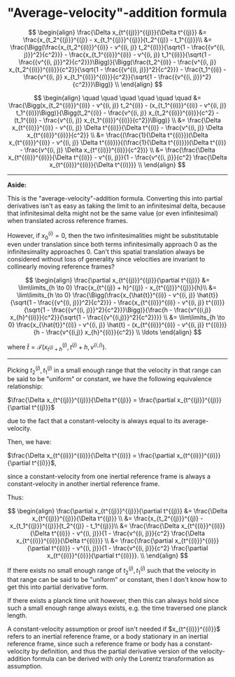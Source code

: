# "Average-velocity"-addition formula

$$
\begin{align}
\frac{\Delta x_{t^{(j)}}^{(j)}}{\Delta t^{(j)}} &= \frac{x_{t_2^{(j)}}^{(j)} - x_{t_1^{(j)}}^{(j)}}{t_2^{(j)} - t_1^{(j)}}\\
&= \frac{\Bigg(\frac{x_{t_2^{(i)}}^{(i)} - v^{(i, j)} t_2^{(i)}}{\sqrt{1 - \frac{{v^{(i, j)}}^2}{c^2}}} - \frac{x_{t_1^{(i)}}^{(i)} - v^{(i, j)} t_1^{(i)}}{\sqrt{1 - \frac{{v^{(i, j)}}^2}{c^2}}}\Bigg)}{\Bigg(\frac{t_2^{(i)} - \frac{v^{(i, j)} x_{t_2^{(i)}}^{(i)}}{c^2}}{\sqrt{1 - \frac{{v^{(i, j)}}^2}{c^2}}} - \frac{t_1^{(i)} - \frac{v^{(i, j)} x_{t_1^{(i)}}^{(i)}}{c^2}}{\sqrt{1 - \frac{{v^{(i, j)}}^2}{c^2}}}\Bigg)} \\
\end{align}
$$

$$
\begin{align}
\quad \quad \quad \quad \quad \quad &= \frac{\Bigg(x_{t_2^{(i)}}^{(i)} - v^{(i, j)} t_2^{(i)} - (x_{t_1^{(i)}}^{(i)} - v^{(i, j)} t_1^{(i)})\Bigg)}{\Bigg(t_2^{(i)} - \frac{v^{(i, j)} x_{t_2^{(i)}}^{(i)}}{c^2} - (t_1^{(i)} - \frac{v^{(i, j)} x_{t_1^{(i)}}^{(i)}}{c^2})\Bigg)} \\
&= \frac{\Delta x_{t^{(i)}}^{(i)} - v^{(i, j)} \Delta t^{(i)}}{\Delta t^{(i)} - \frac{v^{(i, j)} \Delta x_{t^{(i)}}^{(i)}}{c^2}} \\
&= \frac{(\frac{1}{\Delta t^{(i)}})(\Delta x_{t^{(i)}}^{(i)} - v^{(i, j)} \Delta t^{(i)})}{(\frac{1}{\Delta t^{(i)}})(\Delta t^{(i)} - \frac{v^{(i, j)} \Delta x_{t^{(i)}}^{(i)}}{c^2})} \\
&= \frac{\frac{\Delta x_{t^{(i)}}^{(i)}}{\Delta t^{(i)}} - v^{(i, j)}}{1 - \frac{v^{(i, j)}}{c^2} \frac{\Delta x_{t^{(i)}}^{(i)}}{\Delta t^{(i)}}} \\
\end{align}
$$

---

**Aside:**

This is the "average-velocity"-addition formula. Converting this into partial derivatives isn't as easy as taking the limit to an infinitesimal delta, because that infinitesimal delta might not be the same value (or even infinitesimal) when translated across reference frames.

However, if $x_{0}^{(i)} = 0$, then the two infinitesimalities might be substitutable even under translation since both terms infinitesimally approach $0$ as the infinitesimality approaches $0$. Can't this spatial translation always be considered without loss of generality since velocities are invariant to collinearly moving reference frames?

$$
\begin{align}
\frac{\partial x_{t^{(j)}}^{(j)}}{\partial t^{(j)}} &= \lim\limits_{h \to 0} \frac{x_{t^{(j)} + h}^{(j)} - x_{t^{(j)}}^{(j)}}{h}\\
&= \lim\limits_{h \to 0} \frac{\Bigg(\frac{x_{\hat{t}}^{(i)} - v^{(i, j)} \hat{t}}{\sqrt{1 - \frac{{v^{(i, j)}}^2}{c^2}}} - \frac{x_{t^{(i)}}^{(i)} - v^{(i, j)} t^{(i)}}{\sqrt{1 - \frac{{v^{(i, j)}}^2}{c^2}}}\Bigg)}{\frac{h - \frac{v^{(i,j)} x_{h}^{(i)}}{c^2}}{\sqrt{1 - \frac{{v^{(i,j)}}^2}{c^2}}}} \\
&= \lim\limits_{h \to 0} \frac{x_{\hat{t}}^{(i)} - v^{(i, j)} \hat{t} - (x_{t^{(i)}}^{(i)} - v^{(i, j)} t^{(i)})}{h - \frac{v^{(i,j)} x_{h}^{(i)}}{c^2}} \\
\ldots
\end{align}
$$

where $\hat{t} = \mathcal{T}(x_{t^{(j)} + h}^{(j)}, t^{(j)} + h, v^{(i,j)})$.

---

Picking $t_2^{(j)}, t_1^{(j)}$ in a small enough range that the velocity in that range can be said to be "uniform" or constant, we have the following equivalence relationship:

$\frac{\Delta x_{t^{(j)}}^{(j)}}{\Delta t^{(j)}} = \frac{\partial x_{t^{(j)}}^{(j)}}{\partial t^{(j)}}$

due to the fact that a constant-velocity is always equal to its average-velocity.

Then, we have:

$\frac{\Delta x_{t^{(i)}}^{(i)}}{\Delta t^{(i)}} = \frac{\partial x_{t^{(i)}}^{(i)}}{\partial t^{(i)}}$,

since a constant-velocity from one inertial reference frame is always a constant-velocity in another inertial reference frame.

Thus:

$$
\begin{align}
\frac{\partial x_{t^{(j)}}^{(j)}}{\partial t^{(j)}} &= \frac{\Delta x_{t^{(j)}}^{(j)}}{\Delta t^{(j)}} \\
&= \frac{x_{t_2^{(j)}}^{(j)} - x_{t_1^{(j)}}^{(j)}}{t_2^{(j)} - t_1^{(j)}}\\
&= \frac{\frac{\Delta x_{t^{(i)}}^{(i)}}{\Delta t^{(i)}} - v^{(i, j)}}{1 - \frac{v^{(i, j)}}{c^2} \frac{\Delta x_{t^{(i)}}^{(i)}}{\Delta t^{(i)}}} \\
&= \frac{\frac{\partial x_{t^{(i)}}^{(i)}}{\partial t^{(i)}} - v^{(i, j)}}{1 - \frac{v^{(i, j)}}{c^2} \frac{\partial x_{t^{(i)}}^{(i)}}{\partial t^{(i)}}}. \\
\end{align}
$$

If there exists no small enough range of $t_2^{(j)}, t_1^{(j)}$ such that the velocity in that range can be said to be "uniform" or constant, then I don't know how to get this into partial derivative form.

If there exists a planck time unit however, then this can always hold since such a small enough range always exists, e.g. the time traversed one planck length.

A constant-velocity assumption or proof isn't needed if $x_{t^{(i)}}^{(i)}}$ refers to an inertial reference frame, or a body stationary in an inertial reference frame, since such a reference frame or body has a constant-velocity by definition, and thus the partial derivative version of the velocity-addition formula can be derived with only the Lorentz transformation as assumption.


